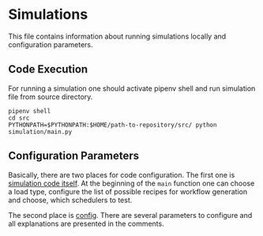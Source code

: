 # Simulations
This file contains information about running simulations locally and 
configuration parameters.

## Code Execution
For running a simulation one should activate pipenv shell and run simulation
file from source directory.

```shell
pipenv shell
cd src
PYTHONPATH=$PYTHONPATH:$HOME/path-to-repository/src/ python simulation/main.py
```

## Configuration Parameters
Basically, there are two places for code configuration. The first one is 
[simulation code itself](../src/simulation/main.py). At the beginning of the 
`main` function one can choose a load type, configure the list of possible
recipes for workflow generation and choose, which schedulers to test.

The second place is [config](../src/simulation/config.py). There are several
parameters to configure and all explanations are presented in the comments. 
